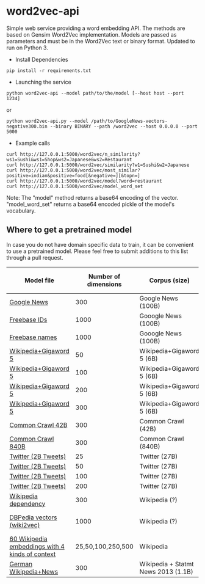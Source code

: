 word2vec-api
============

Simple web service providing a word embedding API. The methods are based on Gensim Word2Vec implementation. Models are passed as parameters and must be in the Word2Vec text or binary format. Updated to run on Python 3.
* Install Dependencies   
```
pip install -r requirements.txt
```

* Launching the service
```
python word2vec-api --model path/to/the/model [--host host --port 1234]
```
or   
```
python word2vec-api.py --model /path/to/GoogleNews-vectors-negative300.bin --binary BINARY --path /word2vec --host 0.0.0.0 --port 5000
```



* Example calls
```
curl http://127.0.0.1:5000/word2vec/n_similarity?ws1=Sushi&ws1=Shop&ws2=Japanese&ws2=Restaurant
curl http://127.0.0.1:5000/word2vec/similarity?w1=Sushi&w2=Japanese
curl http://127.0.0.1:5000/word2vec/most_similar?positive=indian&positive=food[&negative=][&topn=]
curl http://127.0.0.1:5000/word2vec/model?word=restaurant
curl http://127.0.0.1:5000/word2vec/model_word_set
```

Note: The "model" method returns a base64 encoding of the vector. "model\_word\_set" returns a base64 encoded pickle of the model's vocabulary. 

## Where to get a pretrained model

In case you do not have domain specific data to train, it can be convenient to use a pretrained model. 
Please feel free to submit additions to this list through a pull request.
 
 
| Model file | Number of dimensions | Corpus (size)| Vocabulary size | Author | Architecture | Training Algorithm | Context window - size | Web page |
| --- | --- | --- | --- | --- | --- | --- | --- | --- |
| [Google News](https://drive.google.com/file/d/0B7XkCwpI5KDYNlNUTTlSS21pQmM/) | 300 |Google News (100B) | 3M | Google | word2vec | negative sampling | BoW - ~5| [link](http://code.google.com/p/word2vec/) |
| [Freebase IDs](https://docs.google.com/file/d/0B7XkCwpI5KDYaDBDQm1tZGNDRHc/edit?usp=sharing) | 1000 | Gooogle News (100B) | 1.4M | Google | word2vec, skip-gram | ? | BoW - ~10 | [link](http://code.google.com/p/word2vec/) |
| [Freebase names](https://docs.google.com/file/d/0B7XkCwpI5KDYeFdmcVltWkhtbmM/edit?usp=sharing) | 1000 | Gooogle News (100B) | 1.4M | Google | word2vec, skip-gram | ? | BoW - ~10 | [link](http://code.google.com/p/word2vec/) |
| [Wikipedia+Gigaword 5](http://nlp.stanford.edu/data/glove.6B.zip) | 50 | Wikipedia+Gigaword 5 (6B) | 400,000 | GloVe | GloVe | AdaGrad | 10+10 | [link](http://nlp.stanford.edu/projects/glove/) |
| [Wikipedia+Gigaword 5](http://nlp.stanford.edu/data/glove.6B.zip) | 100 | Wikipedia+Gigaword 5 (6B) | 400,000 | GloVe | GloVe | AdaGrad | 10+10 | [link](http://nlp.stanford.edu/projects/glove/) |
| [Wikipedia+Gigaword 5](http://nlp.stanford.edu/data/glove.6B.zip) | 200 | Wikipedia+Gigaword 5 (6B) | 400,000 | GloVe | GloVe | AdaGrad | 10+10 | [link](http://nlp.stanford.edu/projects/glove/) |
| [Wikipedia+Gigaword 5](http://nlp.stanford.edu/data/glove.6B.zip) | 300 | Wikipedia+Gigaword 5 (6B) | 400,000 | GloVe | GloVe | AdaGrad | 10+10 | [link](http://nlp.stanford.edu/projects/glove/) |
| [Common Crawl 42B](http://nlp.stanford.edu/data/glove.42B.300d.zip) | 300 | Common Crawl (42B) | 1.9M | GloVe | GloVe | GloVe | AdaGrad | [link](http://nlp.stanford.edu/projects/glove/) |
| [Common Crawl 840B](http://nlp.stanford.edu/data/glove.840B.300d.zip) | 300 | Common Crawl (840B) | 2.2M | GloVe | GloVe | GloVe | AdaGrad | [link](http://nlp.stanford.edu/projects/glove/) |
| [Twitter (2B Tweets)](http://www-nlp.stanford.edu/data/glove.twitter.27B.zip) | 25 | Twitter (27B) | ? | GloVe | GloVe | GloVe | AdaGrad | [link](http://nlp.stanford.edu/projects/glove/) |
| [Twitter (2B Tweets)](http://www-nlp.stanford.edu/data/glove.twitter.27B.zip) | 50 | Twitter (27B) | ? | GloVe | GloVe | GloVe | AdaGrad | [link](http://nlp.stanford.edu/projects/glove/) |
| [Twitter (2B Tweets)](http://www-nlp.stanford.edu/data/glove.twitter.27B.zip) | 100 | Twitter (27B) | ? | GloVe | GloVe | GloVe | AdaGrad | [link](http://nlp.stanford.edu/projects/glove/) |
| [Twitter (2B Tweets)](http://www-nlp.stanford.edu/data/glove.twitter.27B.zip) | 200 | Twitter (27B) | ? | GloVe | GloVe | GloVe | AdaGrad | [link](http://nlp.stanford.edu/projects/glove/) |
| [Wikipedia dependency](http://u.cs.biu.ac.il/~yogo/data/syntemb/deps.words.bz2) | 300 | Wikipedia (?) | 174,015 | Levy \& Goldberg | word2vec modified | word2vec | syntactic dependencies | [link](https://levyomer.wordpress.com/2014/04/25/dependency-based-word-embeddings/) |
| [DBPedia vectors (wiki2vec)](https://github.com/idio/wiki2vec/raw/master/torrents/enwiki-gensim-word2vec-1000-nostem-10cbow.torrent) | 1000 | Wikipedia (?) | ? | Idio | word2vec | word2vec, skip-gram | BoW, 10 | [link](https://github.com/idio/wiki2vec#prebuilt-models) |
| [60 Wikipedia embeddings with 4 kinds of context](http://vsmlib.readthedocs.io/en/latest/tutorial/getting_vectors.html#) | 25,50,100,250,500 | Wikipedia | varies | Li, Liu et al. | Skip-Gram, CBOW, GloVe | original and modified | 2 | [link](http://vsmlib.readthedocs.io/en/latest/tutorial/getting_vectors.html#) |
| [German Wikipedia+News](http://cloud.devmount.de/d2bc5672c523b086/german.model) | 300 | Wikipedia + Statmt News 2013 (1.1B) | 608.130 | Andreas Müller | word2vec | Skip-Gram | 5 | [link](https://devmount.github.io/GermanWordEmbeddings/)
